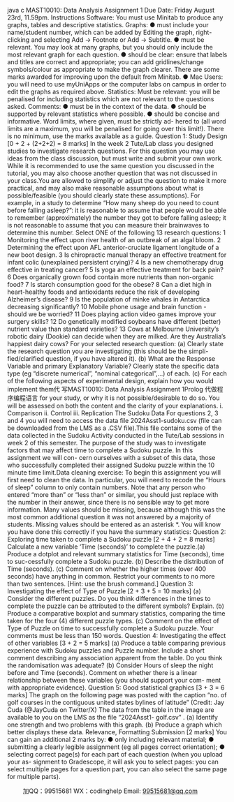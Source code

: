 java c
MAST10010: Data Analysis 
Assignment 1
Due Date: Friday   August   23rd,      11.59pm.
Instructions 
Software: 
You must use Minitab to   produce   any   graphs,   tables   and   descriptive   statistics.
Graphs: 
● must include your name/student number, which   can   be   added   by   Editing   the   graph,   right-clicking   and   selecting   Add   →   Footnote   or   Add   →   Subtitle.
● must be relevant.    You   may   look   at   many   graphs,   but   you   should   only   include   the most   relevant   graph   for   each   question.
● should be clear:    ensure   that   labels   and   titles   are   correct   and   appropriate;   you   can   add      gridlines/change symbols/colour as appropriate to make the graph clearer.
There   are   some   marks   awarded   for   improving   upon   the   default   from   Minitab.
● Mac Users: you will need to use myUniApps or the computer labs on campus in   order   to edit the   graphs as required    above.
Statistics: 
Must be relevant:   you   will   be   penalised   for   including   statistics   which   are   not   relevant   to   the   questions   asked.
Comments: 
● must be in the context of the data.
●   should   be supported by relevant statistics where   possible.
● should be concise and informative.    Word   limits,   where   given, must   be   strictly   ad-   hered   to   (all   word   limits   are   a   maximum,   you   will   be   penalised   for   going   over   this limit!).   There   is   no   minimum,   use   the   marks   available   as   a   guide.
Question 1: Study Design  [0 + 2 + (2+2+2) = 8 marks] In   the   week   2   Tute/Lab   class   you   designed   studies   to   investigate   research   questions.    For   this   question   you   may   use   ideas   from   the   class   discussion,   but must write and submit your own work.   While   it   is   recommended   to   use   the   same   question   you   discussed   in   the tutorial,   you   may   also   choose   another   question   that   was   not   discussed   in   your   class.You   are   allowed   to   simplify   or   adjust   the   question   to   make   it   more   practical,   and   may   also make reasonable assumptions about what is possible/feasible   (you should clearly   state   these   assumptions).   For   example,   in   a   study   to   determine   “How   many   sheep   do   you   need   to   count   before   falling   asleep?”:    it   is   reasonable   to   assume   that   people   would   be   able   to   remember   (approximately) the   number   they   got   to   before   falling   asleep; it   is   not   reasonable   to   assume   that   you   can   measure   their   brainwaves   to   determine   this   number.
Select   ONE   of the   following   13   research   questions:
1       Monitoring   the   effect   upon   river   health   of   an   outbreak   of   an   algal   bloom.
2       Determining   the   effect   upon   AFL   anterior-cruciate   ligament   longitude   of   a   new   boot design.
3       Is   chiropractic   manual   therapy   an   effective   treatment   for   infant   colic   (unexplained   persistent   crying)?
4       Is   a   new   chemotherapy   drug   effective   in   treating   cancer?
5       Is   yoga   an   effective   treatment   for   back   pain?
6       Does   organically   grown   food   contain   more   nutrients   than   non-organic   food?
7       Is   starch   consumption   good   for   the   obese?
8       Can   a   diet   high   in   heart-healthy   foods   and   antioxidants   reduce   the   risk   of   developing Alzheimer’s   disease?
9       Is   the   population   of   minke   whales   in   Antarctica   decreasing   significantly?
10       Mobile   phone   usage   and   brain   function   -   should   we   be   worried?
11       Does   playing   action   video   games   improve   your   surgery   skills?
12       Do   genetically   modified   soybeans   have   different   (better) nutrient   value   than   standard   varieties?
13       Cows      at   Melbourne   University’s   robotic   dairy   (Dookie)   can   decide   when   they   are milked.   Are   they   Australia’s   happiest   dairy   cows?
For your selected research question: 
(a)    Clearly   state   the   research   question   you   are   investigating   (this   should   be   the   simpli-   fied/clarified   question,   if you   have   altered   it).
(b)   What are the Response Variable and primary Explanatory Variable?    Clearly   state   the   specific   data   type   (eg   “discrete   numerical”,   “nominal   categorical”,...)    of each.
(c)    For   each   of   the   following   aspects   of   experimental   design,   explain   how   you   would   implement   them代 写MAST10010: Data Analysis Assignment 1Prolog
代做程序编程语言   for   your   study,   or   why   it   is   not   possible/desirable   to   do   so. You   will   be   assessed   on   both   the   content   and   the   clarity   of   your   explanations.
i.    Comparison
ii.      Control
iii.    Replication
The Sudoku Data 
For   questions   2,   3 and   4 you   will   need   to   access   the   data   file 2024Asst1-sudoku.csv (file can   be   downloaded   from   the   LMS   as   a   .CSV   file).This   file   contains   some   of   the   data   collected   in   the   Sudoku   Activity   conducted   in   the   Tute/Lab   sessions   in week   2 of this   semester. The purpose of the   study was   to   investigate   factors   that   may   affect   time   to   complete   a   Sudoku   puzzle. In   this   assignment   we   will   con-   cern   ourselves   with   a   subset   of   this   data,   those   who   successfully   completed   their   assigned   Sudoku   puzzle   within   the   10   minute   time   limit.Data cleaning exercise: To   begin   this   assignment you will first need to clean the data.   In   particular,   you   will   need   to   recode   the   “Hours   of sleep”   column   to   only   contain   numbers. Note   that   any   person   who   entered “more   than”   or   “less   than”   or   similar,   you should just   replace   with   the   number   in   their   answer,   since   there   is   no   sensible   way   to   get   more   information.      Many   values   should   be   missing,   because   although   this   was   the   most   common   additional   question   it   was   not   answered   by   a   majority   of   students.    Missing   values should be entered   as   an   asterisk   *. You will know you have   done   this   correctly   if you   have   the   summary   statistics:
Question 2: Exploring time taken to complete a Sudoku puzzle [2 + 4 + 2 = 8 marks] 
Calculate   a   new   variable   ‘Time   (seconds)’ to   complete   the   puzzle.(a)      Produce   a   dotplot   and   relevant   summary   statistics   for   Time   (seconds),   time   to   suc-cessfully   complete   a   Sudoku   puzzle.
(b)      Describe   the   distribution   of   Time   (seconds).
(c)    Comment on whether the higher times   (over 400 seconds)   have   anything   in   common.   Restrict   your   comments   to   no   more   than   two   sentences.
[Hint:    use    the   brush    command.]
Question 3: Investigating the effect of Type of Puzzle [2 + 3 + 5 = 10 marks] 
(a)    Consider   the   different   puzzles.    Do   you   think   differences   in   the   times   to   complete   the puzzle   can   be   attributed   to   the   different   symbols?   Explain.
(b)      Produce   a   comparative   boxplot   and   summary   statistics,   comparing   the   time   taken   for   the   four   (4)   different   puzzle   types.
(c)    Comment on the effect   of Type   of Puzzle   on   time   to   successfully   complete   a   Sudoku   puzzle.
Your comments must be less than 150 words. 
Question 4: Investigating the effect of other variables [3 + 2 = 5 marks] 
(a)    Produce   a   table   comparing   previous   experience   with    Sudoku   puzzles   and   Puzzle   number. Include    a   short   comment   describing   any   association   apparent   from   the table.   Do   you   think   the   randomisation   was   adequate?
(b)    Consider   Hours of sleep the   night before   and   Time   (seconds). Comment on   whether   there   is   a   linear   relationship   between these variables   (you   should   support your   com-   ment   with   appropriate   evidence).
Question 5: Good statistical graphics [3 + 3 = 6 marks] 
The   graph   on   the   following   page   was   posted   with   the   caption   “no.    of   golf   courses   in   the contiguous   united   states   bylines   of   latitude” (Credit:    Jay   Cuda   (@JayCuda   on   Twitter/X)
The data from the table in the   image are available to you on the LMS as the file   “2024Asst1-   golf.csv”   .
(a)   Identify   one   strength   and   two   problems   with   this   graph.
(b)    Produce   a   graph   which   better   displays   these   data.
Relevance, Formatting  Submission [2 marks] 
You   can   gain   an   additional   2   marks   by:
●   only   including   relevant   material;
●   submitting   a   clearly   legible   assignment   (eg   all   pages   correct   orientation);
●   selecting   correct   page(s)   for   each   part   of   each   question   (when   you   upload   your   as-   signment to Gradescope, it will ask you to select pages:   you can   select   multiple   pages for   a   question   part,   you   can   also   select   the   same   page   for   multiple   parts).









         
加QQ：99515681  WX：codinghelp  Email: 99515681@qq.com
